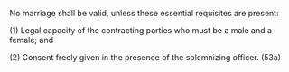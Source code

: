No marriage shall be valid, unless these essential requisites are present:

(1) Legal capacity of the contracting parties who must be a male and a female; and

(2) Consent freely given in the presence of the solemnizing officer. (53a)